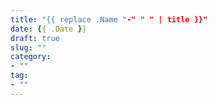 ```yaml
---
title: "{{ replace .Name "-" " " | title }}"
date: {{ .Date }}
draft: true
slug: ""
category:
- ""
tag:
- ""
---
```


